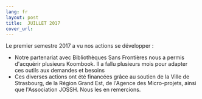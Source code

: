 ```yaml
---
lang: fr
layout: post
title:  JUILLET 2017
cover_url: 
---
```

Le premier semestre 2017 a vu nos actions se développer :
- Notre partenariat avec Bibliothèques Sans Frontières nous a permis d'acquérir plusieurs Koombook. Il  a fallu plusieurs mois pour adapter ces outils aux demandes et besoins 
- Ces diverses actions ont été financées grâce au soutien de la Ville de Strasbourg, de la Région Grand Est, de l'Agence des Micro-projets, ainsi que l'Association JOSSH. Nous les en remercions.